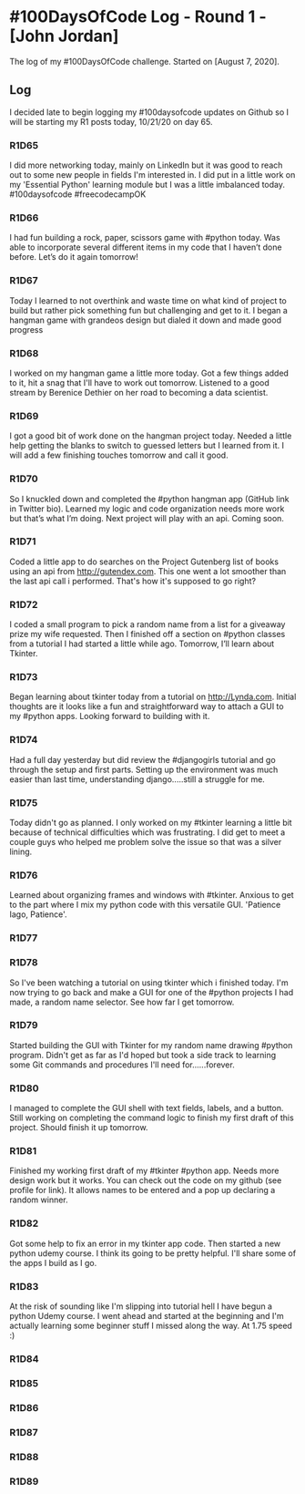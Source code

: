 # #100DaysOfCode Log - Round 1 - [John Jordan]

The log of my #100DaysOfCode challenge. Started on [August 7, 2020].

## Log

I decided late to begin logging my #100daysofcode updates on Github so I will be starting my R1 posts today, 10/21/20 on day 65.

### R1D65 
I did more networking today, mainly on LinkedIn but it was good to reach out to some new people in fields I'm interested in.  I did put in a little work on my 'Essential Python' learning module but I was a little imbalanced today. #100daysofcode  #freecodecampOK


### R1D66
I had fun building a rock, paper, scissors game with #python today. Was able to incorporate several different items in my code that I haven’t done before. Let’s do it again tomorrow!

### R1D67
Today I learned to not overthink and waste time on what kind of project to build but rather pick something fun but challenging and get to it.  I began a hangman game with grandeos design but dialed it down and made good progress

### R1D68
I worked on my hangman game a little more today.  Got a few things added to it, hit a snag that I'll have to work out tomorrow.  Listened to a good stream by Berenice Dethier on her road to becoming a data scientist. 

### R1D69
I got a good bit of work done on the hangman project today.  Needed a little help getting the blanks to switch to guessed letters but I learned from it. I will add a few finishing touches tomorrow and call it good.

### R1D70
So I knuckled down and completed the #python hangman app (GitHub link in Twitter bio). Learned my logic and code organization needs more work but that’s what I’m doing. Next project will play with an api. Coming soon.

### R1D71
Coded a little app to do searches on the Project Gutenberg list of books using an api from http://gutendex.com.  This one went a lot smoother than the last api call i performed.  That's how it's supposed to go right?

### R1D72
I coded a small program to pick a random name from a list for a giveaway prize my wife requested. Then I finished off a section on #python classes from a tutorial I had started a little while ago. Tomorrow, I’ll learn about Tkinter.

### R1D73
Began learning about tkinter today from a tutorial on http://Lynda.com. Initial thoughts are it looks like a fun and straightforward way to attach a GUI to my #python apps. Looking forward to building with it. 

### R1D74
Had a full day yesterday but did review the #djangogirls tutorial and go through the setup and first parts. Setting up the environment was much easier than last time, understanding django.....still a struggle for me.

### R1D75
Today didn't go as planned. I only worked on my #tkinter learning a little bit because of technical difficulties which was frustrating.  I did get to meet a couple guys who helped me problem solve the issue so that was a silver lining. 

### R1D76
Learned about organizing frames and windows with #tkinter. Anxious to get to the part where I mix my python code with this versatile GUI. 'Patience Iago, Patience'.

### R1D77
### R1D78
So I've been watching a tutorial on using tkinter which i finished today. I'm now trying to go back and make a GUI for one of the #python projects I had made, a random name selector. See how far I get tomorrow.

### R1D79
Started building the GUI with Tkinter for my random name drawing #python program.  Didn't get as far as I'd hoped but took a side track to learning some Git commands and procedures I'll need for......forever. 

### R1D80
I managed to complete the GUI shell with text fields, labels, and a button.  Still working on completing the command logic to finish my first draft of this project. Should finish it up tomorrow.  

### R1D81
Finished my working first draft of my #tkinter #python app.  Needs more design work but it works. You can check out the code on my github (see profile for link). It allows names to be entered and a pop up declaring a random winner.

### R1D82
Got some help to fix an error in my tkinter app code.  Then started a new python udemy course.  I think its going to be pretty helpful. I'll share some of the apps I build as I go. 

### R1D83
At the risk of sounding like I'm slipping into tutorial hell I have begun a python Udemy course.  I went ahead and started at the beginning and I'm actually learning some beginner stuff I missed along the way. At 1.75 speed :)

### R1D84
### R1D85
### R1D86
### R1D87
### R1D88
### R1D89


